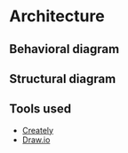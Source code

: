 ﻿# Architecture
## Behavioral diagram
## Structural diagram
## Tools used

 - [Creately](https://creately.com/)
 - [Draw.io](https://app.diagrams.net/)

